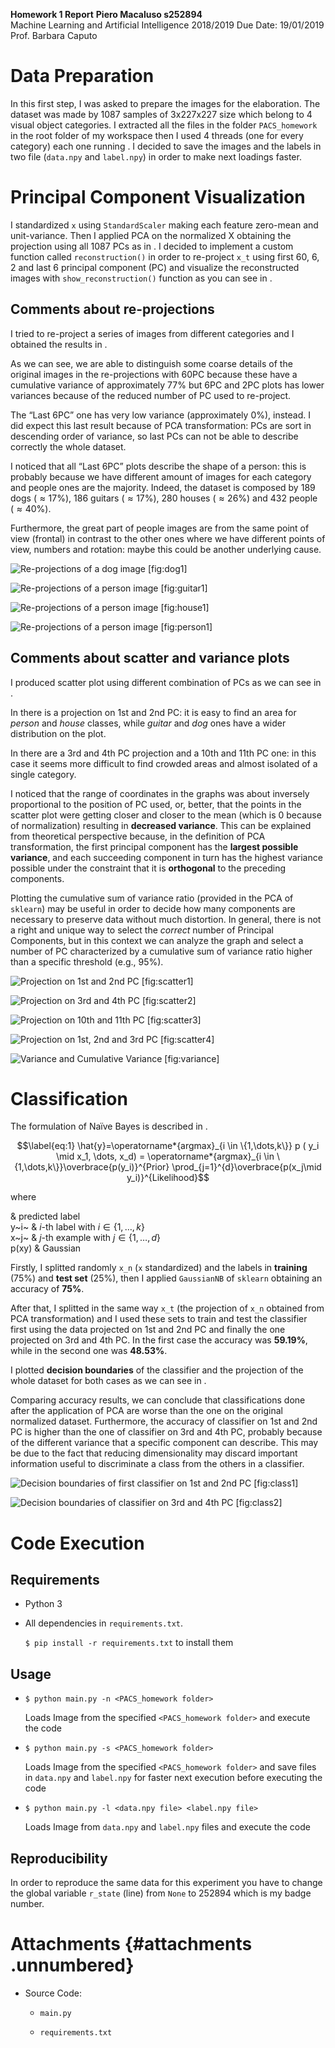 **Homework 1 Report** **Piero Macaluso s252894**\
Machine Learning and Artificial Intelligence 2018/2019 Due Date:
19/01/2019\
Prof. Barbara Caputo

Data Preparation
================

In this first step, I was asked to prepare the images for the
elaboration. The dataset was made by $1087$ samples of $3$x$227$x$227$
size which belong to $4$ visual object categories. I extracted all the
files in the folder `PACS_homework` in the root folder of my workspace
then I used $4$ threads (one for every category) each one running . I
decided to save the images and the labels in two file (`data.npy` and
`label.npy`) in order to make next loadings faster.

Principal Component Visualization
=================================

I standardized `x` using `StandardScaler` making each feature zero-mean
and unit-variance. Then I applied PCA on the normalized X obtaining the
projection using all $1087$ PCs as in . I decided to implement a custom
function called `reconstruction()` in order to re-project `x_t` using
first $60$, $6$, $2$ and last $6$ principal component (PC) and visualize
the reconstructed images with `show_reconstruction()` function as you
can see in .

Comments about re-projections
-----------------------------

I tried to re-project a series of images from different categories and I
obtained the results in .

As we can see, we are able to distinguish some coarse details of the
original images in the re-projections with 60PC because these have a
cumulative variance of approximately $77\%$ but $6$PC and $2$PC plots
has lower variances because of the reduced number of PC used to
re-project.

The “Last $6$PC” one has very low variance (approximately $0\%$),
instead. I did expect this last result because of PCA transformation:
PCs are sort in descending order of variance, so last PCs can not be
able to describe correctly the whole dataset.

I noticed that all “Last $6$PC” plots describe the shape of a person:
this is probably because we have different amount of images for each
category and people ones are the majority. Indeed, the dataset is
composed by $189$ dogs ($\approx17\%$), $186$ guitars ($\approx17\%$),
$280$ houses ($\approx26\%$) and $432$ people ($\approx40\%$).

Furthermore, the great part of people images are from the same point of
view (frontal) in contrast to the other ones where we have different
points of view, numbers and rotation: maybe this could be another
underlying cause.

![Re-projections of a dog image](img/fig01a.png "fig:") [fig:dog1]

![Re-projections of a person image](img/fig01b.png "fig:") [fig:guitar1]

![Re-projections of a person image](img/fig01c.png "fig:") [fig:house1]

![Re-projections of a person image](img/fig01d.png "fig:") [fig:person1]

Comments about scatter and variance plots
-----------------------------------------

I produced scatter plot using different combination of PCs as we can see
in .

In there is a projection on $1$st and $2$nd PC: it is easy to find an
area for *person* and *house* classes, while *guitar* and *dog* ones
have a wider distribution on the plot.

In there are a $3$rd and $4$th PC projection and a $10$th and $11$th PC
one: in this case it seems more difficult to find crowded areas and
almost isolated of a single category.

I noticed that the range of coordinates in the graphs was about
inversely proportional to the position of PC used, or, better, that the
points in the scatter plot were getting closer and closer to the mean
(which is $0$ because of normalization) resulting in **decreased
variance**. This can be explained from theoretical perspective because,
in the definition of PCA transformation, the first principal component
has the **largest possible variance**, and each succeeding component in
turn has the highest variance possible under the constraint that it is
**orthogonal** to the preceding components.

Plotting the cumulative sum of variance ratio (provided in the PCA of
`sklearn`) may be useful in order to decide how many components are
necessary to preserve data without much distortion. In general, there is
not a right and unique way to select the *correct* number of Principal
Components, but in this context we can analyze the graph and select a
number of PC characterized by a cumulative sum of variance ratio higher
than a specific threshold (e.g., $95\%$).

![Projection on $1$st and $2$nd PC](img/fig02a.png "fig:")
[fig:scatter1]

![Projection on $3$rd and $4$th PC](img/fig02b.png "fig:")
[fig:scatter2]

![Projection on $10$th and $11$th PC](img/fig02c.png "fig:")
[fig:scatter3]

![Projection on $1$st, $2$nd and $3$rd PC](img/fig02d.png "fig:")
[fig:scatter4]

![Variance and Cumulative Variance](img/fig03.png "fig:") [fig:variance]

Classification
==============

The formulation of Naïve Bayes is described in .

$$\label{eq:1}
        \hat{y}=\operatorname*{argmax}_{i \in \{1,\dots,k\}} p ( y_i \mid x_1, \dots, x_d) = \operatorname*{argmax}_{i \in \{1,\dots,k\}}\overbrace{p(y_i)}^{Prior} \prod_{j=1}^{d}\overbrace{p(x_j\mid y_i)}^{Likelihood}$$

where

& predicted label\
y~i~ & $i$-th label with $i \in \{1,\dots,k\}$\
x~j~ & $j$-th example with $j \in \{1,\dots,d\}$\
p(xy) & Gaussian

Firstly, I splitted randomly `x_n` (`x` standardized) and the labels in
**training** ($75$%) and **test set** ($25$%), then I applied
`GaussianNB` of `sklearn` obtaining an accuracy of $\boldsymbol{75\%}$.

After that, I splitted in the same way `x_t` (the projection of `x_n`
obtained from PCA transformation) and I used these sets to train and
test the classifier first using the data projected on $1$st and $2$nd PC
and finally the one projected on $3$rd and $4$th PC. In the first case
the accuracy was $\boldsymbol{59.19\%}$, while in the second one was
$\boldsymbol{48.53\%}$.

I plotted **decision boundaries** of the classifier and the projection
of the whole dataset for both cases as we can see in .

Comparing accuracy results, we can conclude that classifications done
after the application of PCA are worse than the one on the original
normalized dataset. Furthermore, the accuracy of classifier on $1$st and
$2$nd PC is higher than the one of classifier on $3$rd and $4$th PC,
probably because of the different variance that a specific component can
describe. This may be due to the fact that reducing dimensionality may
discard important information useful to discriminate a class from the
others in a classifier.

![Decision boundaries of first classifier on $1$st and $2$nd
PC](img/fig04.png "fig:") [fig:class1]

![Decision boundaries of classifier on $3$rd and $4$th
PC](img/fig05.png "fig:") [fig:class2]

Code Execution
==============

Requirements
------------

-   Python 3

-   All dependencies in `requirements.txt`.

    `$ pip install -r requirements.txt` to install them

Usage
-----

-   `$ python main.py -n <PACS_homework folder>`

    Loads Image from the specified `<PACS_homework folder>` and execute
    the code

-   `$ python main.py -s <PACS_homework folder>`

    Loads Image from the specified `<PACS_homework folder>` and save
    files in `data.npy` and `label.npy` for faster next execution before
    executing the code

-   `$ python main.py -l <data.npy file> <label.npy file> `

    Loads Image from `data.npy` and `label.npy` files and execute the
    code

Reproducibility
---------------

In order to reproduce the same data for this experiment you have to
change the global variable `r_state` (line) from `None` to $252894$
which is my badge number.

Attachments {#attachments .unnumbered}
===========

-   Source Code:

    -   `main.py`

    -   `requirements.txt`


